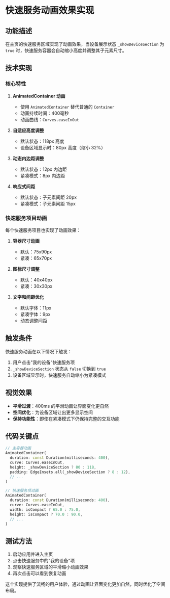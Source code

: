 # 快速服务动画效果实现

## 功能描述

在主页的快速服务区域实现了动画效果，当设备展示状态 `_showDeviceSection` 为 `true` 时，快速服务容器会自动缩小高度并调整其子元素尺寸。

## 技术实现

### 核心特性

1. **AnimatedContainer 动画**
   - 使用 `AnimatedContainer` 替代普通的 `Container`
   - 动画持续时间：400毫秒
   - 动画曲线：`Curves.easeInOut`

2. **自适应高度调整**
   - 默认状态：118px 高度
   - 设备区域显示时：80px 高度（缩小 32%）

3. **动态内边距调整**
   - 默认状态：12px 内边距
   - 紧凑模式：8px 内边距

4. **响应式间距**
   - 默认状态：子元素间距 20px
   - 紧凑模式：子元素间距 15px

### 快速服务项目动画

每个快速服务项目也实现了动画效果：

1. **容器尺寸动画**
   - 默认：75x90px
   - 紧凑：65x70px

2. **图标尺寸调整**
   - 默认：40x40px
   - 紧凑：30x30px

3. **文字和间距优化**
   - 默认字体：11px
   - 紧凑字体：9px
   - 动态调整间距

## 触发条件

快速服务动画在以下情况下触发：

1. 用户点击"我的设备"快速服务项
2. `_showDeviceSection` 状态从 `false` 切换到 `true`
3. 设备区域显示时，快速服务自动缩小为紧凑模式

## 视觉效果

- **平滑过渡**：400ms 的平滑动画让界面变化更自然
- **空间优化**：为设备区域让出更多显示空间
- **保持功能性**：即使在紧凑模式下仍保持完整的交互功能

## 代码关键点

```dart
// 主容器动画
AnimatedContainer(
  duration: const Duration(milliseconds: 400),
  curve: Curves.easeInOut,
  height: _showDeviceSection ? 80 : 118,
  padding: EdgeInsets.all(_showDeviceSection ? 8 : 12),
  // ...
)

// 快速服务项动画
AnimatedContainer(
  duration: const Duration(milliseconds: 400),
  curve: Curves.easeInOut,
  width: isCompact ? 65.0 : 75.0,
  height: isCompact ? 70.0 : 90.0,
  // ...
)
```

## 测试方法

1. 启动应用并进入主页
2. 点击快速服务中的"我的设备"项
3. 观察快速服务区域的平滑缩小动画效果
4. 再次点击可以看到恢复动画

这个实现提供了流畅的用户体验，通过动画让界面变化更加自然，同时优化了空间布局。 